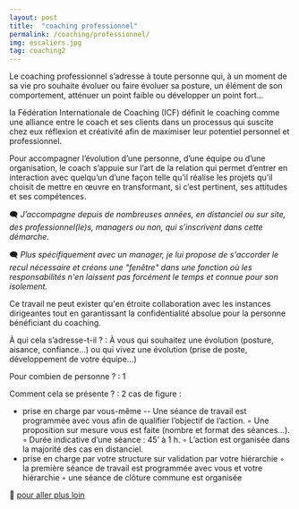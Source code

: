 ```yaml
---
layout: post
title:  "coaching professionnel"
permalink: /coaching/professionnel/
img: escaliers.jpg
tag: coaching2
---
```

Le coaching professionnel s’adresse à toute personne qui, à un moment de sa vie pro souhaite évoluer ou faire évoluer sa posture, un élément de son comportement, atténuer un point faible ou développer un point fort…


la Fédération Internationale de Coaching (ICF) définit le coaching comme une alliance entre le coach et ses clients dans un processus qui suscite chez eux réflexion et créativité afin de maximiser leur potentiel personnel et professionnel.

Pour accompagner l’évolution d’une personne, d’une équipe ou d’une organisation, le coach s’appuie sur l’art de la relation qui permet d’entrer en interaction avec quelqu’un d’une façon telle qu’il réalise les projets qu’il choisit de mettre en œuvre en transformant, si c’est pertinent, ses attitudes et ses compétences.


🗨 *J’accompagne depuis de nombreuses années, en distanciel ou sur site, des professionnel(le)s, managers ou non, qui s’inscrivent dans cette démarche.*

🗨 *Plus spécifiquement avec un manager, je lui propose de s'accorder le recul nécessaire et créons une "fenêtre" dans une fonction où les responsabilités n'en laissent pas forcément le temps et connue pour son isolement.*

Ce travail ne peut exister qu'en étroite collaboration avec les instances dirigeantes tout en garantissant la confidentialité absolue pour la personne bénéficiant du coaching.


À qui cela s’adresse-t-il ?
: À vous qui souhaitez une évolution (posture, aisance, confiance…) ou qui vivez une évolution (prise de poste, développement de votre équipe...)

Pour combien de personne ?
: 1

Comment cela se présente ?
: 2 cas de figure :
  - prise en charge par vous-même
  -- Une séance de travail est programmée avec vous afin de qualifier l’objectif de l’action.
        ◦ Une proposition sur mesure vous est faite (nombre et format des séances…).
        ◦ Durée indicative d’une séance : 45’ à 1 h.
        ◦ L’action est organisée dans la majorité des cas en distanciel. 
   - prise en charge par votre structure sur validation par votre hiérarchie
        ◦ la première séance de travail est programmée avec vous et votre hiérarchie
        ◦ une séance de clôture commune est organisée



👣 [pour aller plus loin](https://acade-fr.github.io/bheema/contact/)
